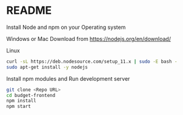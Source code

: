 # README

Install Node and npm on your Operating system

Windows or Mac
Download from <https://nodejs.org/en/download/>

Linux

```bash
curl -sL https://deb.nodesource.com/setup_11.x | sudo -E bash -
sudo apt-get install -y nodejs
```

Install npm modules and Run development server

```bash
git clone <Repo URL>
cd budget-frontend
npm install
npm start
```

